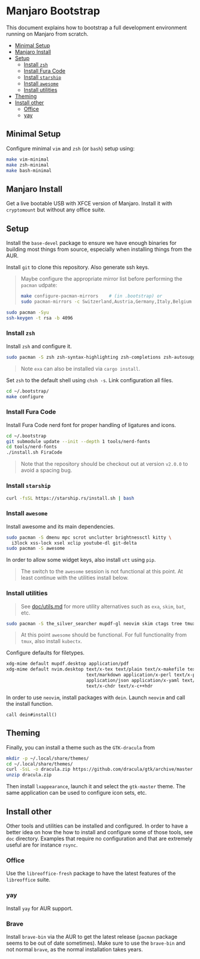 # Manjaro Bootstrap

This document explains how to bootstrap a full development environment running on Manjaro from
scratch.

* [Minimal Setup](#minimal-setup)
* [Manjaro Install](#manjaro-install)
* [Setup](#setup)
  * [Install `zsh`](#install-`zsh`)
  * [Install Fura Code](#install-fura-code)
  * [Install `starship`](#install-`starship`)
  * [Install `awesome`](#install-`awesome`)
  * [Install utilities](#install-utilities)
* [Theming](#theming)
* [Install other](#install-other)
  * [Office](#office)
  * [yay](#yay)

## Minimal Setup

Configure minimal `vim` and `zsh` (or `bash`) setup using:

```bash
make vim-minimal
make zsh-minimal
make bash-minimal
```

## Manjaro Install

Get a live bootable USB with XFCE version of Manjaro. Install it with `cryptomount` but without any
office suite.

## Setup

Install the `base-devel` package to ensure we have enough binaries for building most things from
source, especially when installing things from the AUR.

Install `git` to clone this repository. Also generate ssh keys.

> Maybe configure the appropriate mirror list before performing the `pacman` udpate:
>
> ```bash
> make configure-pacman-mirrors    # (in .bootstrap) or
> sudo pacman-mirrors -c Switzerland,Austria,Germany,Italy,Belgium
> ```

```bash
sudo pacman -Syu
ssh-keygen -t rsa -b 4096
```

### Install `zsh`

Install `zsh` and configure it.

```bash
sudo pacman -S zsh zsh-syntax-highlighting zsh-completions zsh-autosuggestions exa ripgrep
```

> Note `exa` can also be installed via `cargo install`.

Set `zsh` to the default shell using `chsh -s`. Link configuration all files.

```bash
cd ~/.bootstrap/
make configure
```

### Install Fura Code

Install Fura Code nerd font for proper handling of ligatures and icons.

```bash
cd ~/.bootstrap
git submodule update --init --depth 1 tools/nerd-fonts
cd tools/nerd-fonts
./install.sh FiraCode
```

> Note that the repository should be checkout out at version `v2.0.0` to avoid a spacing bug.

### Install `starship`

```bash
curl -fsSL https://starship.rs/install.sh | bash
```

### Install `awesome`

Install awesome and its main dependencies.

```bash
sudo pacman -S dmenu mpc scrot unclutter brightnessctl kitty \
  i3lock xss-lock xsel xclip youtube-dl git-delta
sudo pacman -S awesome
```

In order to allow some widget keys, also install `utt` using `pip`.

> The switch to the `awesome` session is not functional at this point. At least continue with the
> utilities install below.

### Install utilities

> See [doc/utils.md](doc/utils.md) for more utility alternatives such as `exa`, `skim`, `bat`, etc.

```bash
sudo pacman -S the_silver_searcher mupdf-gl neovim skim ctags tree tmux
```

> At this point `awesome` should be functional. For full functionality from `tmux`, also install
> `kubectx`.

Configure defaults for filetypes.

```zsh
xdg-mime default mupdf.desktop application/pdf
xdg-mime default nvim.desktop text/x-tex text/plain text/x-makefile text/rust text/x-log \
                              text/markdown application/x-perl text/x-python text/x-java \
                              application/json application/x-yaml text/x-csrc text/x-c++src \
                              text/x-chdr text/x-c++hdr
```


In order to use `neovim`, install packages with `dein`. Launch `neovim` and call the install
function.

```viml
call dein#install()
```

## Theming

Finally, you can install a theme such as the `GTK-dracula` from

```bash
mkdir -p ~/.local/share/themes/
cd ~/.local/share/themes/
curl -SsL -o dracula.zip https://github.com/dracula/gtk/archive/master.zip
unzip dracula.zip
```

Then install `lxappearance`, launch it and select the `gtk-master` theme. The same application can
be used to configure icon sets, etc.


## Install other

Other tools and utilities can be installed and configured. In order to have a better idea on how the
how to install and configure some of those tools, see `doc` directory. Examples that require no
configuration and that are extremely useful are for instance `rsync`.

### Office

Use the `libreoffice-fresh` package to have the latest features of the `libreoffice` suite.

### yay

Install `yay` for AUR support.

### Brave

Install `brave-bin` via the AUR to get the latest release (`pacman` package seems to be out of date
sometimes). Make sure to use the `brave-bin` and not normal `brave`, as the normal installation
takes years.
